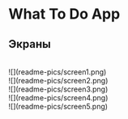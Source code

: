 # What To Do App
## Экраны
<br>
![](readme-pics/screen1.png)
<br>
![](readme-pics/screen2.png)
<br>
![](readme-pics/screen3.png)
<br>
![](readme-pics/screen4.png)
<br>
![](readme-pics/screen5.png)